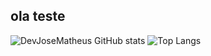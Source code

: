 ## ola teste

![DevJoseMatheus GitHub stats](https://github-readme-stats.vercel.app/api?username=josematheus1&show_icons=true&theme=dark)
![Top Langs](https://github-readme-stats.vercel.app/api/top-langs/?username=josematheus1&hide_progress=true)
